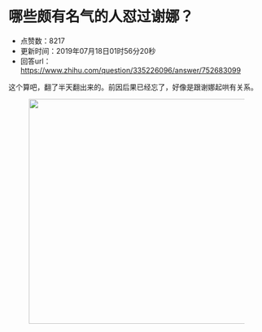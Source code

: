 # 哪些颇有名气的人怼过谢娜？
- 点赞数：8217
- 更新时间：2019年07月18日01时56分20秒
- 回答url：https://www.zhihu.com/question/335226096/answer/752683099
<body>
 <p data-pid="STQEPMD0">这个算吧，翻了半天翻出来的。前因后果已经忘了，好像是跟谢娜起哄有关系。</p>
 <figure data-size="normal">
  <img src="https://picx.zhimg.com/50/v2-f8b3cfb122d631ae789d7ab8ac2b0a90_720w.gif?source=1940ef5c" data-rawwidth="442" data-rawheight="302" data-size="normal" data-original-token="v2-f8b3cfb122d631ae789d7ab8ac2b0a90" data-thumbnail="https://picx.zhimg.com/50/v2-f8b3cfb122d631ae789d7ab8ac2b0a90_720w.jpg?source=1940ef5c" class="origin_image zh-lightbox-thumb" width="442" data-original="https://picx.zhimg.com/v2-f8b3cfb122d631ae789d7ab8ac2b0a90_r.jpg?source=1940ef5c">
 </figure>
 <p></p>
</body>